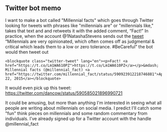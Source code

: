 ## Twitter bot memo

I want to make a bot called "Millennial facts" which goes through Twitter looking for tweets with phrases like "millennials are" or "millennials like," takes that text and and retweets it with the added comment, “Fact!” In practice, when the account @1NatashaStevens sends out the [tweet](https://twitter.com/1NatashaStevens/status/587820884603318273) “Millennials are very opinionated, which often comes off as judgmental & critical which leads them to a low or zero tolerance. #BeCareful” the bot would then tweet out

	<blockquote class="twitter-tweet" lang="en"><p>Fact! <a href="https://t.co/Lm1WA610PZ">https://t.co/Lm1WA610PZ</a></p>&mdash; Millennial facts (@millennial_fact) <a href="https://twitter.com/millennial_fact/status/590923912218746881">April 22, 2015</a></blockquote>
<script async src="//platform.twitter.com/widgets.js" charset="utf-8"></script>

It would even pick up this tweet: https://twitter.com/dancow/status/590585021896990721

It could be amusing, but more than anything I'm interested in seeing what all people are writing about millennials on social media. I predict I'll catch some "fun" think pieces on millennials and some random commentary from individuals. I’ve already signed up for a Twitter account with the handle @millennial_fact